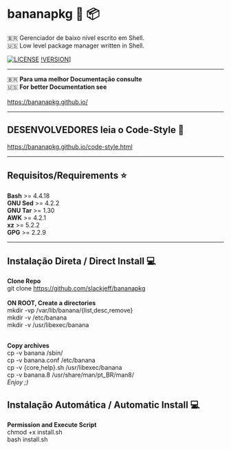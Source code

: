 # bananapkg :banana: :package:
🇧🇷 Gerenciador de baixo nível escrito em Shell. <br/>
:us: Low level package manager written in Shell.<br/>

[![LICENSE](https://img.shields.io/apm/l/vim-mode.svg?style=plastic)](https://github.com/slackjeff/bananapkg/blob/master/LICENSE)
[!VERSION](https://img.shields.io/badge/Vers%C3%A3o-2.2.4__yellowshella--beta%20%20(06%2F04%2F2019)-red.svg)]


----

🇧🇷 **Para uma melhor Documentação consulte** <br/>
:us: **For better Documentation see** <br/><br/>
https://bananapkg.github.io/

----

## DESENVOLVEDORES leia o Code-Style :ledger:
https://bananapkg.github.io/code-style.html

----

## Requisitos/Requirements :star:
**Bash** >= 4.4.18 <br/>
**GNU Sed** >= 4.2.2<br/>
**GNU Tar** >= 1.30<br/>
**AWK** >= 4.2.1<br/>
**xz** >= 5.2.2<br/>
**GPG** >= 2.2.9<br/>

----

## Instalação Direta / Direct Install :computer:
**Clone Repo**<br/>
git clone https://github.com/slackjeff/bananapkg<br/>
<br/>
**ON ROOT, Create a directories**<br/>
mkdir -vp /var/lib/banana/{list,desc,remove}<br/>
mkdir -v /etc/banana<br/>
mkdir -v /usr/libexec/banana<br/>
<br/>

**Copy archives**<br/>
cp -v banana /sbin/<br/>
cp -v banana.conf /etc/banana<br/>
cp -v {core,help}.sh /usr/libexec/banana<br/>
cp -v banana.8 /usr/share/man/pt_BR/man8/<br/>
*Enjoy ;)*

## Instalação Automática / Automatic Install :computer:
**Permission and Execute Script**<br>
chmod +x install.sh<br>
bash install.sh

